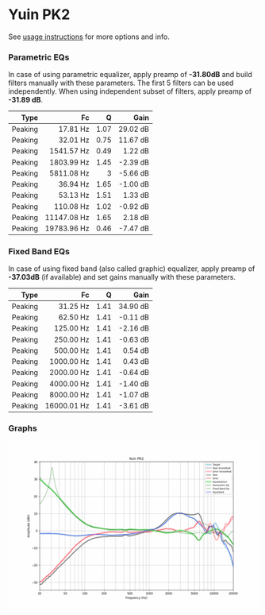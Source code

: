 # Yuin PK2
See [usage instructions](https://github.com/jaakkopasanen/AutoEq#usage) for more options and info.

### Parametric EQs
In case of using parametric equalizer, apply preamp of **-31.80dB** and build filters manually
with these parameters. The first 5 filters can be used independently.
When using independent subset of filters, apply preamp of **-31.89 dB**.

| Type    | Fc          |    Q | Gain     |
|--------:|------------:|-----:|---------:|
| Peaking | 17.81 Hz    | 1.07 | 29.02 dB |
| Peaking | 32.01 Hz    | 0.75 | 11.67 dB |
| Peaking | 1541.57 Hz  | 0.49 | 1.22 dB  |
| Peaking | 1803.99 Hz  | 1.45 | -2.39 dB |
| Peaking | 5811.08 Hz  | 3    | -5.66 dB |
| Peaking | 36.94 Hz    | 1.65 | -1.00 dB |
| Peaking | 53.13 Hz    | 1.51 | 1.33 dB  |
| Peaking | 110.08 Hz   | 1.02 | -0.92 dB |
| Peaking | 11147.08 Hz | 1.65 | 2.18 dB  |
| Peaking | 19783.96 Hz | 0.46 | -7.47 dB |

### Fixed Band EQs
In case of using fixed band (also called graphic) equalizer, apply preamp of **-37.03dB**
(if available) and set gains manually with these parameters.

| Type    | Fc          |    Q | Gain     |
|--------:|------------:|-----:|---------:|
| Peaking | 31.25 Hz    | 1.41 | 34.90 dB |
| Peaking | 62.50 Hz    | 1.41 | -0.11 dB |
| Peaking | 125.00 Hz   | 1.41 | -2.16 dB |
| Peaking | 250.00 Hz   | 1.41 | -0.63 dB |
| Peaking | 500.00 Hz   | 1.41 | 0.54 dB  |
| Peaking | 1000.00 Hz  | 1.41 | 0.43 dB  |
| Peaking | 2000.00 Hz  | 1.41 | -0.64 dB |
| Peaking | 4000.00 Hz  | 1.41 | -1.40 dB |
| Peaking | 8000.00 Hz  | 1.41 | -1.07 dB |
| Peaking | 16000.01 Hz | 1.41 | -3.61 dB |

### Graphs
![](./Yuin%20PK2.png)